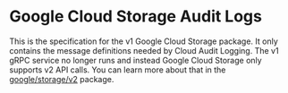 # Google Cloud Storage Audit Logs

This is the specification for the v1 Google Cloud Storage package. It only
contains the message definitions needed by Cloud Audit Logging. The v1 gRPC
service no longer runs and instead Google Cloud Storage only supports v2 API
calls. You can learn more about that in the [google/storage/v2](../v2) package.

